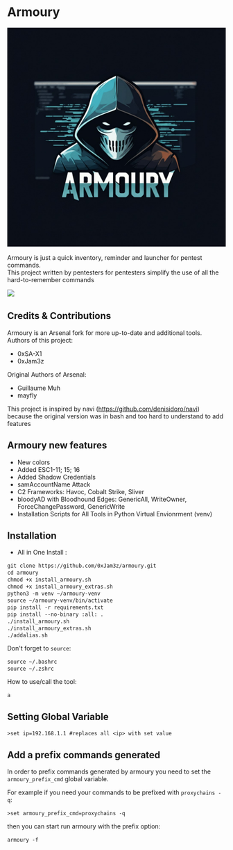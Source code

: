 # Armoury

![](img/logo.png)

Armoury is just a quick inventory, reminder and launcher for pentest commands.
<br>This project written by pentesters for pentesters simplify the use of all the hard-to-remember commands

![](img/arsenal.gif)


## Credits & Contributions 
Armoury is an Arsenal fork for more up-to-date and additional tools.
Authors of this project:
* 0xSA-X1
* 0xJam3z
  
Original Authors of Arsenal: 
* Guillaume Muh
* mayfly

This project is inspired by navi (<https://github.com/denisidoro/navi>) because the original version was in bash and too hard to understand to add features


## Armoury new features

- New colors
- Added ESC1-11; 15; 16
- Added Shadow Credentials
- samAccountName Attack
- C2 Frameworks: Havoc, Cobalt Strike, Sliver
- bloodyAD with Bloodhound Edges: GenericAll, WriteOwner, ForceChangePassword, GenericWrite
- Installation Scripts for All Tools in Python Virtual Envionrment (venv)

## Installation
- All in One Install :
```
git clone https://github.com/0xJam3z/armoury.git
cd armoury
chmod +x install_armoury.sh 
chmod +x install_armoury_extras.sh
python3 -m venv ~/armoury-venv                  
source ~/armoury-venv/bin/activate
pip install -r requirements.txt 
pip install --no-binary :all: .
./install_armoury.sh
./install_armoury_extras.sh
./addalias.sh
```

Don't forget to `source`:
```
source ~/.bashrc
source ~/.zshrc
```

How to use/call the tool:
```
a
```
## Setting Global Variable
```
>set ip=192.168.1.1 #replaces all <ip> with set value
```


## Add a prefix commands generated

In order to prefix commands generated by armoury you need to set the `armoury_prefix_cmd` global variable. 

For example if you need your commands to be prefixed with `proxychains -q`:
```
>set armoury_prefix_cmd=proxychains -q
```

then you can start run armoury with the prefix option:
```
armoury -f
```

